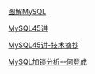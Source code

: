 
[图解MySQL](https://xiaolincoding.com/mysql/)

[MySQL45讲](https://funnylog.gitee.io/mysql45/)

[MySQL45讲-技术摘抄](https://learn.lianglianglee.com/%e4%b8%93%e6%a0%8f/MySQL%e5%ae%9e%e6%88%9845%e8%ae%b2/00%20%e5%bc%80%e7%af%87%e8%af%8d%20%20%e8%bf%99%e4%b8%80%e6%ac%a1%ef%bc%8c%e8%ae%a9%e6%88%91%e4%bb%ac%e4%b8%80%e8%b5%b7%e6%9d%a5%e6%90%9e%e6%87%82MySQL.md)

[MySQL加锁分析--何登成](https://blog.csdn.net/fedorafrog/article/details/104249140)
